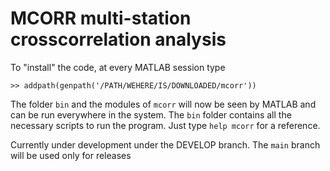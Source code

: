 # MCORR multi-station crosscorrelation analysis

To "install" the code, at every MATLAB session type

```
>> addpath(genpath('/PATH/WEHERE/IS/DOWNLOADED/mcorr'))
```

The folder `bin` and the modules of `mcorr` will now be seen by MATLAB
and can be run everywhere in the system. The `bin` folder
contains all the necessary scripts to run the program.
Just type `help mcorr` for a reference.

Currently under development under the DEVELOP branch.
The `main` branch will be used only for releases

